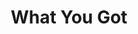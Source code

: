 ---
layout: song
redirect_from: /Home/Song/33
id: 33
title: What You Got
artist: Third Digit & Kraedt
genre: House Hybrid
image: What You Got.jpg
buy-able: true
downloadable: false
yt-id: TQLNN4loCdY
itunes: https://itunes.apple.com/us/album/what-you-got-single/id1279566158
beatport:
gplay: https://play.google.com/store/music/album/Third_Digit_Kraedt_What_You_Got?id=Bxxsjyfgmang5bva36dsvn4phry
amazon: https://www.amazon.com/What-You-Third-Digit-Kraedt/dp/B075DQVJR4/
spotify: https://open.spotify.com/album/0M1Bib0ww82etaysdLGM3i
license: 3
---